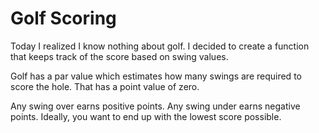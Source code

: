 # Golf Scoring

Today I realized I know nothing about golf. I decided to create a function that keeps track of the score based on swing values.

Golf has a par value which estimates how many swings are required to score the hole. That has a point value of zero.

Any swing over earns positive points. Any swing under earns negative points. Ideally, you want to end up with the lowest score possible.